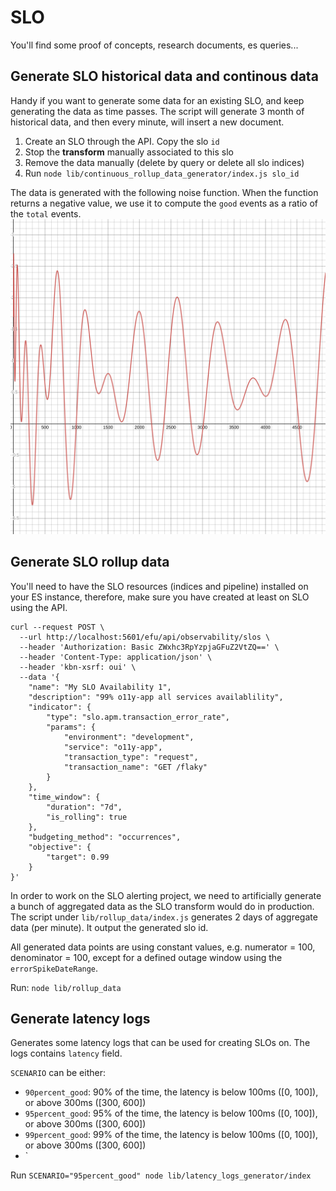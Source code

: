 # SLO

You'll find some proof of concepts, research documents, es queries...

## Generate SLO historical data and continous data

Handy if you want to generate some data for an existing SLO, and keep generating the data as time passes.
The script will generate 3 month of historical data, and then every minute, will insert a new document.

1. Create an SLO through the API. Copy the slo `id`
2. Stop the **transform** manually associated to this slo
3. Remove the data manually (delete by query or delete all slo indices)
4. Run `node lib/continuous_rollup_data_generator/index.js slo_id` 


The data is generated with the following noise function. When the function returns a negative value, we use it to compute the `good` events as a ratio of the `total` events.
![noise](./noise.svg)

   

## Generate SLO rollup data

You'll need to have the SLO resources (indices and pipeline) installed on your ES instance, therefore, make sure you have created at least on SLO using the API.

```
curl --request POST \
  --url http://localhost:5601/efu/api/observability/slos \
  --header 'Authorization: Basic ZWxhc3RpYzpjaGFuZ2VtZQ==' \
  --header 'Content-Type: application/json' \
  --header 'kbn-xsrf: oui' \
  --data '{
	"name": "My SLO Availability 1",
	"description": "99% o11y-app all services availablility",
	"indicator": {
		"type": "slo.apm.transaction_error_rate",
		"params": {
			"environment": "development",
			"service": "o11y-app",
			"transaction_type": "request",
			"transaction_name": "GET /flaky"
		}
	},
	"time_window": {
		"duration": "7d",
		"is_rolling": true
	},
	"budgeting_method": "occurrences",
	"objective": {
		"target": 0.99
	}
}'
```

In order to work on the SLO alerting project, we need to artificially generate a bunch of aggregated data as the SLO transform would do in production.
The script under `lib/rollup_data/index.js` generates 2 days of aggregate data (per minute). It output the generated slo id.

All generated data points are using constant values, e.g. numerator = 100, denominator = 100, except for a defined outage window using the `errorSpikeDateRange`.



Run: `node lib/rollup_data`


## Generate latency logs

Generates some latency logs that can be used for creating SLOs on. The logs contains `latency` field.

`SCENARIO` can be either:
- `90percent_good`: 90% of the time, the latency is below 100ms ([0, 100]), or above 300ms ([300, 600])
- `95percent_good`: 95% of the time, the latency is below 100ms ([0, 100]), or above 300ms ([300, 600])
- `99percent_good`: 99% of the time, the latency is below 100ms ([0, 100]), or above 300ms ([300, 600])
- `


Run `SCENARIO="95percent_good" node lib/latency_logs_generator/index`